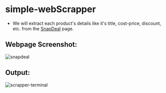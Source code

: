 # simple-webScrapper
+ We will extract each product's details like it's title, cost-price, discount, etc. from the [SnapDeal](https://www.snapdeal.com/products/appliances-air-conditioners?sort=plrty&showAds=false) page.

## Webpage Screenshot:
![snapdeal](https://user-images.githubusercontent.com/25251763/38650560-2f98ca3a-3e1a-11e8-9dc2-c58c00c73dee.png)

## Output:
![scrapper-terminal](https://user-images.githubusercontent.com/25251763/38650562-35303d98-3e1a-11e8-92d9-44e32a62ff36.png)
